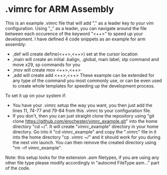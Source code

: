 # .vimrc for ARM Assembly

This is an example .vimrc file that will add "," as a leader key to your vim configuration. Using ",," as a leader, you can navigate around the file between each occurence of the keyword "<++>" to speed up your development. 
I have defined 4 code snippets as an example for arm assembly:
 - ,def will create define(<++>,<++>) set at the cursor location
 - ,main will create an initial .balign, .global, main label, stp command and move x29, sp commands for you
 - ,mov will create mov <++>,<++>
 - ,add will create add <++>,<++>
These example can be extended for any type of the command you most commonly use, or can be even used to create whole templates for speeding up the development process.

To set it up on your system if:
  - You have your .vimrc setup the way you want, you then just add the lines 11, 74-77 and 79-84 from this .vimrc to your configuration file.
  - If you don't, then you can just straight clone the repository using "git clone https://github.com/erochester/vimrc_example.git" into the home directory "cd ~/". It will create "vimrc_example" directory in your home directory. Go into it "cd vimrc_example" and copy the ".vimrc" file in it into the home directory "cp .vimrc ~/" and it should work for you during the next vim launch. You can then remove the created directory using "rm -rf vimrc_example".
  
  Note: this setup looks for the extension .asm filetypes, if you are using any other file type please modify accordingly in "autocmd FileType asm..." part of the code.
